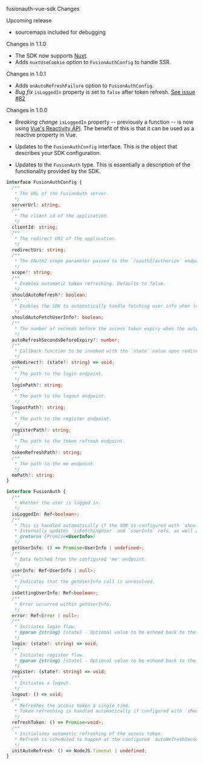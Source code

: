 fusionauth-vue-sdk Changes

Upcoming release

- sourcemaps included for debugging

Changes in 1.1.0

- The SDK now supports [Nuxt](https://nuxt.com/).
- Adds `nuxtUseCookie` option to `FusionAuthConfig` to handle SSR.

Changes in 1.0.1

- Adds `onAutoRefreshFailure` option to `FusionAuthConfig`.
- _Bug fix_ `isLoggedIn` property is set to `false` after token refresh. [See issue #82](https://github.com/FusionAuth/fusionauth-javascript-sdk/issues/82)

Changes in 1.0.0

- _Breaking change_ `isLoggedIn` property -- previously a function -- is now using [Vue's Reactivity API](https://vuejs.org/api/reactivity-core.html). The benefit of this is that it can be used as a reactive property in Vue.

- Updates to the `FusionAuthConfig` interface. This is the object that describes your SDK configuration.
- Updates to the `FusionAuth` type. This is essentially a description of the functionality provided by the SDK.

```typescript
interface FusionAuthConfig {
  /**
   * The URL of the FusionAuth server.
   */
  serverUrl: string;
  /**
   * The client id of the application.
   */
  clientId: string;
  /**
   * The redirect URI of the application.
   */
  redirectUri: string;
  /**
   * The OAuth2 scope parameter passed to the `/oauth2/authorize` endpoint. Fusionauth will default this to `openid offline_access` if not specified.
   */
  scope?: string;
  /**
   * Enables automatic token refreshing. Defaults to false.
   */
  shouldAutoRefresh?: boolean;
  /**
   * Enables the SDK to automatically handle fetching user info when logged in. Defaults to false.
   */
  shouldAutoFetchUserInfo?: boolean;
  /**
   * The number of seconds before the access token expiry when the auto refresh functionality kicks in if enabled. Default is 30.
   */
  autoRefreshSecondsBeforeExpiry?: number;
  /**
   * Callback function to be invoked with the `state` value upon redirect from login or register.
   */
  onRedirect?: (state?: string) => void;
  /**
   * The path to the login endpoint.
   */
  loginPath?: string;
  /**
   * The path to the logout endpoint.
   */
  logoutPath?: string;
  /**
   * The path to the register endpoint.
   */
  registerPath?: string;
  /**
   * The path to the token refresh endpoint.
   */
  tokenRefreshPath?: string;
  /**
   * The path to the me endpoint.
   */
  mePath?: string;
}

interface FusionAuth {
  /**
   * Whether the user is logged in.
   */
  isLoggedIn: Ref<boolean>;
  /**
   * This is handled automatically if the SDK is configured with `shouldAutoFetchUserInfo`.
   * Internally updates `isFetchingUser` and `userInfo` refs, as well as `error` if the request fails.
   * @returns {Promise<UserInfo>}
   */
  getUserInfo: () => Promise<UserInfo | undefined>;
  /**
   * Data fetched from the configured 'me' endpoint.
   */
  userInfo: Ref<UserInfo | null>;
  /**
   * Indicates that the getUserInfo call is unresolved.
   */
  isGettingUserInfo: Ref<boolean>;
  /**
   * Error occurred within getUserInfo.
   */
  error: Ref<Error | null>;
  /**
   * Initiates login flow.
   * @param {string} [state] - Optional value to be echoed back to the SDK upon redirect.
   */
  login: (state?: string) => void;
  /**
   * Initiates register flow.
   * @param {string} [state] - Optional value to be echoed back to the SDK upon redirect.
   */
  register: (state?: string) => void;
  /**
   * Initiates a logout.
   */
  logout: () => void;
  /**
   * Refreshes the access token a single time.
   * Token refreshing is handled automatically if configured with `shouldAutoRefresh`.
   */
  refreshToken: () => Promise<void>;
  /**
   * Initializes automatic refreshing of the access token.
   * Refresh is scheduled to happen at the configured `autoRefreshSecondsBeforeExpiry`.
   */
  initAutoRefresh: () => NodeJS.Timeout | undefined;
}
```
